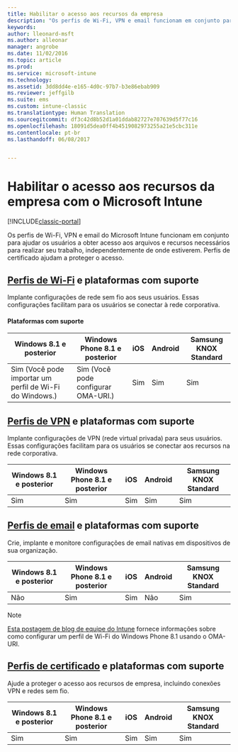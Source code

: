 ```yaml
---
title: Habilitar o acesso aos recursos da empresa
description: "Os perfis de Wi-Fi, VPN e email funcionam em conjunto para ajudar seus usuários a obter acesso aos arquivos e recursos necessários."
keywords: 
author: lleonard-msft
ms.author: alleonar
manager: angrobe
ms.date: 11/02/2016
ms.topic: article
ms.prod: 
ms.service: microsoft-intune
ms.technology: 
ms.assetid: 3dd8dd4e-e165-4d0c-97b7-b3e86ebab909
ms.reviewer: jeffgilb
ms.suite: ems
ms.custom: intune-classic
ms.translationtype: Human Translation
ms.sourcegitcommit: df3c42d8b52d1a01ddab82727e707639d5f77c16
ms.openlocfilehash: 18091d5dea0ff4b4519082973255a21e5cbc311e
ms.contentlocale: pt-br
ms.lasthandoff: 06/08/2017


---
```


# <a name="enable-access-to-company-resources-with-microsoft-intune"></a>Habilitar o acesso aos recursos da empresa com o Microsoft Intune

[!INCLUDE[classic-portal](../includes/classic-portal.md)]

Os perfis de Wi-Fi, VPN e email do Microsoft Intune funcionam em conjunto para ajudar os usuários a obter acesso aos arquivos e recursos necessários para realizar seu trabalho, independentemente de onde estiverem. Perfis de certificado ajudam a proteger o acesso.

## <a name="wi-fi-profileswi-fi-connections-in-microsoft-intunemd-and-supported-platforms"></a>[Perfis de Wi-Fi](wi-fi-connections-in-microsoft-intune.md) e plataformas com suporte

Implante configurações de rede sem fio aos seus usuários. Essas configurações facilitam para os usuários se conectar à rede corporativa.
#### <a name="supported-platforms"></a>Plataformas com suporte

|Windows 8.1 e posterior|Windows Phone 8.1 e posterior|iOS|Android|Samsung KNOX Standard|
|---------------------|---------------------------|---|-------|------------|
|Sim (Você pode importar um perfil de Wi-Fi do Windows.)|Sim (Você pode configurar OMA-URI.) |Sim|Sim|Sim|

## <a name="vpn-profilesvpn-connections-in-microsoft-intunemd-and-supported-platforms"></a>[Perfis de VPN](vpn-connections-in-microsoft-intune.md) e plataformas com suporte
Implante configurações de VPN (rede virtual privada) para seus usuários. Essas configurações facilitam para os usuários se conectar aos recursos na rede corporativa.

|Windows 8.1 e posterior|Windows Phone 8.1 e posterior|iOS|Android|Samsung KNOX Standard|
|---------------------|---------------------------|---|-------|------------|
|Sim|Sim|Sim|Sim|Sim|

## <a name="email-profilesconfigure-access-to-corporate-email-using-email-profiles-with-microsoft-intunemd-and-supported-platforms"></a>[Perfis de email](configure-access-to-corporate-email-using-email-profiles-with-microsoft-intune.md) e plataformas com suporte
Crie, implante e monitore configurações de email nativas em dispositivos de sua organização.

|Windows 8.1 e posterior|Windows Phone 8.1 e posterior|iOS|Android|Samsung KNOX Standard|
|---------------------|---------------------------|---|-------|------------|
|Não|Sim|Sim|Não|Sim|
> [!NOTE]
> [Esta postagem de blog de equipe do Intune](https://blogs.technet.microsoft.com/enterprisemobility/2015/02/19/using-oma-uri-to-create-custom-wi-fi-profiles-for-windows-phone-8-1/) fornece informações sobre como configurar um perfil de Wi-Fi do Windows Phone 8.1 usando o OMA-URI.

## <a name="certificate-profilessecure-resource-access-with-certificate-profilesmd-and-supported-platforms"></a>[Perfis de certificado](secure-resource-access-with-certificate-profiles.md) e plataformas com suporte
Ajude a proteger o acesso aos recursos de empresa, incluindo conexões VPN e redes sem fio.

|Windows 8.1 e posterior|Windows Phone 8.1 e posterior|iOS|Android|Samsung KNOX Standard|
|---------------------|---------------------------|---|-------|------------|
|Sim|Sim|Sim|Sim|Sim|

